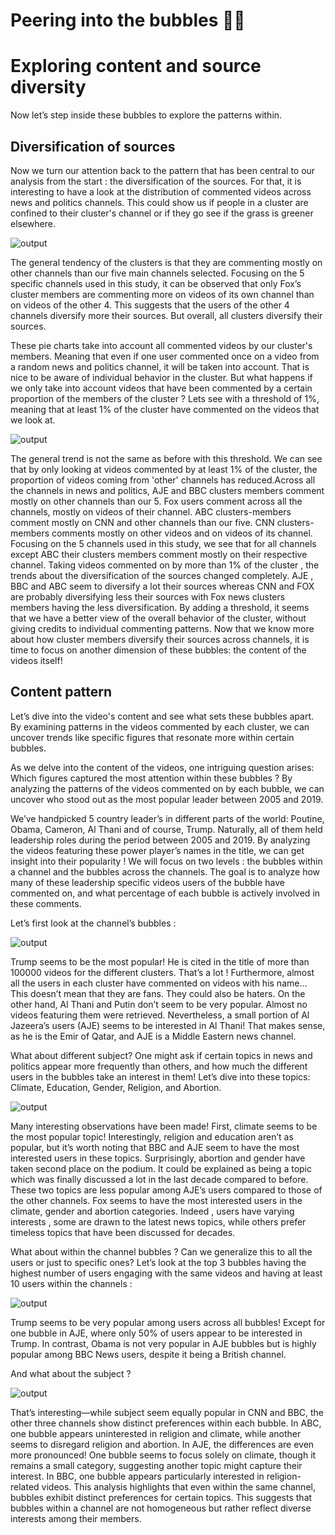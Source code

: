 #  Peering into the bubbles 🫧👀

# Exploring content and source diversity






Now let’s step inside these bubbles to explore the patterns within. 






## Diversification of sources 

Now we turn our attention back to the pattern that has been central to our analysis from the start : the diversification of the sources.
For that, it is interesting to have a look at the distribution of commented videos across news and politics channels. This could show us if people in a cluster are confined to their cluster's channel or if they go see if the grass is greener elsewhere.


![output](/assets/img/piechart0.png)

The general tendency of the clusters is that they are commenting mostly on other channels than our five main channels selected. Focusing on the 5 specific channels used in this study, it can be observed that only Fox’s cluster members are commenting more on videos of its own channel than on videos of the other 4. This suggests that the users of the other 4 channels diversify more their sources. But overall, all clusters diversify their sources.

These pie charts take into account all commented videos by our cluster's members. Meaning that even if one user commented once on a video from a random news and politics channel, it will be taken into account. That is nice to be aware of individual behavior in the cluster. But what happens if we only take into account videos that have been commented by a certain proportion of the members of the cluster ? Lets see with a threshold of 1%, meaning that at least 1% of the cluster have commented on the videos that we look at.


![output](/assets/img/piechart1.png)

The general trend is not the same as before with this threshold. We can see that by only looking at videos commented by at least 1% of the cluster, the proportion of videos coming from 'other' channels has reduced.Across all the channels in news and politics, AJE and BBC clusters members comment mostly on other channels than our 5. Fox users comment across all the channels, mostly on videos of their channel. ABC clusters-members comment mostly on CNN and other channels than our five. CNN clusters-members comments mostly on other videos and on videos of its channel.  
Focusing on the 5 channels used in this study, we see that for all channels except ABC their clusters members comment mostly on their respective channel. 
Taking videos commented on by more than 1% of the cluster , the trends about the diversification of the sources changed completely. AJE , BBC and ABC seem to diversify a lot their sources whereas CNN and FOX are probably diversifying less their sources with Fox news clusters members having the less diversification. 
By adding a threshold, it seems that we have a better view of the overall behavior of the cluster, without giving credits to individual commenting patterns.
Now that we know more about how cluster members diversify their sources across channels, it is time to focus on another dimension of these bubbles: the content of the videos  itself! 

## Content pattern

Let’s  dive into the video's content and see what sets these bubbles apart. By examining patterns in the videos commented by each cluster, we can uncover trends like specific figures that resonate more within certain bubbles. 

As we delve into the content of the videos, one intriguing question arises: Which figures captured the most attention within these bubbles ? By analyzing the patterns of the videos commented on by each bubble, we can uncover who stood out as the most popular leader between 2005 and 2019.

We’ve handpicked 5 country leader’s in different parts of the world: Poutine, Obama, Cameron, Al Thani and of course, Trump.  Naturally, all of them held leadership roles during the period between 2005 and 2019. By analyzing the videos featuring these power player’s names in the title, we can get insight into their popularity ! 
We will focus on two levels : the bubbles within a channel and the bubbles across the channels. The goal is to analyze how many of these leadership specific videos users of the bubble have commented on, and what percentage of each bubble is actively involved in these comments.


Let’s first look at the channel’s bubbles : 

![output](/assets/img/Politics_channels.png)


Trump seems to be the most popular! He is cited in the title of more than 100000 videos for the different clusters. That’s a lot ! Furthermore, almost all the users in each cluster have commented on videos with his name… This doesn’t mean that they are fans. They could also be haters. 
On the other hand, Al Thani and Putin don’t seem to be very popular. Almost no videos featuring them were retrieved. Nevertheless, a small portion of Al Jazeera’s users (AJE) seems to be interested in Al Thani! That makes sense, as he is the Emir of Qatar, and AJE is a Middle Eastern news channel.


What about different subject? One might ask if certain topics in news and politics appear more frequently than others, and how much the different users in the bubbles take an interest in them!
Let’s dive into these topics: Climate, Education, Gender, Religion, and Abortion.


![output](/assets/img/Categories_channels.png)

Many interesting observations have been made! First, climate seems to be the most popular topic! Interestingly, religion and education aren’t as popular, but it’s worth noting that BBC and AJE seem to have the most interested users in these topics. Surprisingly, abortion and gender have taken second place on the podium. It could be explained as being a topic which was finally discussed a lot in the last decade compared to before. These two topics are less popular among AJE’s users compared to those of the other channels.
Fox seems to have the most interested users in the climate, gender and abortion categories.
Indeed , users have varying interests , some are drawn to the latest news topics, while others prefer timeless topics that have been discussed for decades. 

What about within the channel bubbles ? Can we generalize this to all the users or just to specific ones?
Let’s look at the top 3 bubbles having the highest number of users engaging with the same videos and having at least 10 users within the channels : 

![output](/assets/img/politic_little_bulle.png)

Trump seems to be very popular among users across all bubbles! Except for one bubble in AJE, where only 50% of users appear to be interested in Trump. In contrast, Obama is not very popular in AJE bubbles but is highly popular among BBC News users, despite it being a British channel. 

And what about the subject ? 


![output](/assets/img/category_little_bulle.png)

That’s interesting—while subject seem equally popular in CNN and BBC, the other three channels show distinct preferences within each bubble. In ABC, one bubble appears uninterested in religion and climate, while another seems to disregard religion and abortion. In AJE, the differences are even more pronounced! One bubble seems to focus solely on climate, though it remains a small category, suggesting another topic might capture their interest. In BBC, one bubble appears particularly interested in religion-related videos.
This analysis highlights that even within the same channel, bubbles exhibit distinct preferences for certain topics. This suggests that bubbles within a channel are not homogeneous but rather reflect diverse interests among their members.


